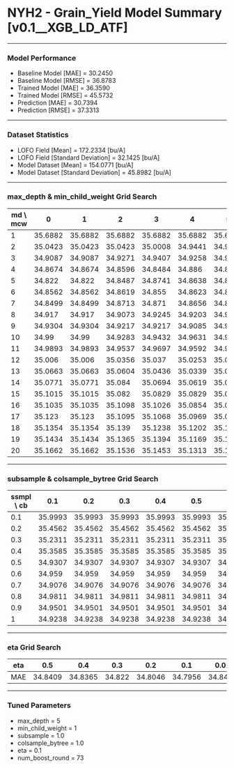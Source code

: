 # NYH2 - Grain_Yield Model Summary [v0.1__XGB_LD_ATF]

***

### Model Performance

- Baseline Model [MAE] = 30.2450
- Baseline Model [RMSE] = 36.8783
- Trained Model [MAE] = 36.3590
- Trained Model [RMSE] = 45.5732
- Prediction [MAE] = 30.7394
- Prediction [RMSE] = 37.3313
***

### Dataset Statistics

- LOFO Field [Mean] = 172.2334 [bu/A]
- LOFO Field [Standard Deviation] = 32.1425 [bu/A]
- Model Dataset [Mean] = 154.0771 [bu/A]
- Model Dataset [Standard Deviation] = 45.8982 [bu/A]
***

### max_depth & min_child_weight Grid Search

|   md \ mcw |       0 |       1 |       2 |       3 |       4 |       5 |       6 |       7 |       8 |       9 |      10 |      11 |      12 |      13 |      14 |      15 |      16 |      17 |      18 |      19 |      20 |
|------------|---------|---------|---------|---------|---------|---------|---------|---------|---------|---------|---------|---------|---------|---------|---------|---------|---------|---------|---------|---------|---------|
|          1 | 35.6882 | 35.6882 | 35.6882 | 35.6882 | 35.6882 | 35.6882 | 35.6882 | 35.6882 | 35.6882 | 35.6192 | 35.6192 | 35.8554 | 35.8554 | 35.8554 | 35.8554 | 35.8554 | 35.8554 | 35.8554 | 35.8554 | 35.8554 | 35.707  |
|          2 | 35.0423 | 35.0423 | 35.0423 | 35.0008 | 34.9441 | 34.9493 | 35.0469 | 35.0194 | 34.9495 | 35.0303 | 35.0168 | 34.9988 | 35.0553 | 35.0011 | 35.0912 | 35.1115 | 35.0768 | 35.1546 | 35.2457 | 35.1753 | 35.1259 |
|          3 | 34.9087 | 34.9087 | 34.9271 | 34.9407 | 34.9258 | 34.9076 | 34.8797 | 34.865  | 34.9091 | 34.9535 | 34.9545 | 34.8999 | 34.9606 | 34.8945 | 34.9498 | 34.9651 | 34.9834 | 34.9844 | 34.9834 | 34.9881 | 34.9467 |
|          4 | 34.8674 | 34.8674 | 34.8596 | 34.8484 | 34.886  | 34.8871 | 34.8647 | 34.8503 | 34.8685 | 34.8826 | 34.8976 | 34.9162 | 34.8702 | 34.8945 | 34.9131 | 34.9475 | 34.9699 | 34.9898 | 34.9376 | 34.9551 | 34.9882 |
|          5 | 34.822  | 34.822  | 34.8487 | 34.8741 | 34.8638 | 34.865  | 34.8828 | 34.8845 | 34.8632 | 34.8479 | 34.8935 | 34.9079 | 34.8679 | 34.8763 | 34.844  | 34.9116 | 34.912  | 34.9483 | 34.9287 | 34.9546 | 34.9561 |
|          6 | 34.8562 | 34.8562 | 34.8619 | 34.855  | 34.8623 | 34.8547 | 34.8888 | 34.8544 | 34.8914 | 34.8584 | 34.88   | 34.8607 | 34.8941 | 34.8728 | 34.8777 | 34.9391 | 34.9525 | 34.9373 | 34.9346 | 34.9358 | 34.9631 |
|          7 | 34.8499 | 34.8499 | 34.8713 | 34.871  | 34.8656 | 34.8793 | 34.8635 | 34.8833 | 34.8488 | 34.8504 | 34.8563 | 34.8626 | 34.9273 | 34.8615 | 34.9044 | 34.9232 | 34.9357 | 34.8951 | 34.9102 | 34.9382 | 34.9232 |
|          8 | 34.917  | 34.917  | 34.9073 | 34.9245 | 34.9203 | 34.9227 | 34.9269 | 34.8608 | 34.859  | 34.8767 | 34.8567 | 34.834  | 34.8701 | 34.8817 | 34.8923 | 34.9152 | 34.9007 | 34.8558 | 34.9137 | 34.8899 | 34.9085 |
|          9 | 34.9304 | 34.9304 | 34.9217 | 34.9217 | 34.9085 | 34.9268 | 34.9318 | 34.9047 | 34.9277 | 34.8839 | 34.9233 | 34.8849 | 34.9242 | 34.8993 | 34.874  | 34.9141 | 34.9477 | 34.9289 | 34.9627 | 34.9592 | 34.9132 |
|         10 | 34.99   | 34.99   | 34.9283 | 34.9432 | 34.9631 | 34.9671 | 34.9628 | 34.948  | 34.916  | 34.9497 | 34.919  | 34.8914 | 34.9284 | 34.8995 | 34.9095 | 34.9175 | 34.9445 | 34.9411 | 34.9043 | 34.9045 | 34.9194 |
|         11 | 34.9893 | 34.9893 | 34.9537 | 34.9697 | 34.9592 | 34.9764 | 34.9671 | 34.9555 | 34.9091 | 34.9471 | 34.9181 | 34.9219 | 34.9078 | 34.9289 | 34.94   | 34.9288 | 34.94   | 34.9041 | 34.9205 | 34.9454 | 34.9384 |
|         12 | 35.006  | 35.006  | 35.0356 | 35.037  | 35.0253 | 35.0109 | 35.0182 | 34.9969 | 34.986  | 34.9775 | 34.9966 | 34.9625 | 34.9536 | 34.9378 | 34.9413 | 34.9377 | 34.9364 | 34.9281 | 34.931  | 34.9387 | 34.9594 |
|         13 | 35.0663 | 35.0663 | 35.0604 | 35.0436 | 35.0339 | 35.015  | 35.0357 | 35.0234 | 35.0232 | 34.9878 | 34.9685 | 34.9817 | 34.9773 | 34.9729 | 34.9251 | 34.9648 | 34.9509 | 34.9437 | 34.9588 | 34.9326 | 34.9543 |
|         14 | 35.0771 | 35.0771 | 35.084  | 35.0694 | 35.0619 | 35.0434 | 35.0688 | 35.0277 | 35.0134 | 35.0061 | 34.97   | 34.9899 | 34.9667 | 34.9877 | 34.9728 | 34.9653 | 34.983  | 34.983  | 34.9446 | 34.9542 | 34.9697 |
|         15 | 35.1015 | 35.1015 | 35.082  | 35.0829 | 35.0829 | 35.0693 | 35.0786 | 35.0637 | 35.0459 | 35.0314 | 35.0177 | 34.9964 | 35.0081 | 34.9968 | 34.9703 | 34.9986 | 34.967  | 35.0021 | 34.9795 | 34.973  | 34.9633 |
|         16 | 35.1035 | 35.1035 | 35.1098 | 35.1026 | 35.0854 | 35.0939 | 35.0923 | 35.0933 | 35.0566 | 35.0471 | 35.0384 | 35.02   | 35.0078 | 35.0199 | 35.0116 | 34.9994 | 34.9998 | 34.9834 | 34.9851 | 34.9796 | 34.9875 |
|         17 | 35.123  | 35.123  | 35.1095 | 35.1068 | 35.0969 | 35.094  | 35.1039 | 35.101  | 35.0685 | 35.065  | 35.0379 | 35.0214 | 35.0187 | 35.0258 | 35.0006 | 35.0187 | 35.0026 | 34.9928 | 34.985  | 34.9636 | 34.9889 |
|         18 | 35.1354 | 35.1354 | 35.139  | 35.1238 | 35.1202 | 35.1163 | 35.1165 | 35.0921 | 35.0863 | 35.0648 | 35.0524 | 35.0416 | 35.0341 | 35.0455 | 35.0198 | 35.0148 | 35.0083 | 35.0087 | 35      | 34.9934 | 34.9916 |
|         19 | 35.1434 | 35.1434 | 35.1365 | 35.1394 | 35.1169 | 35.121  | 35.1168 | 35.1021 | 35.0997 | 35.0826 | 35.0667 | 35.0537 | 35.0645 | 35.0536 | 35.0194 | 35.0337 | 35.0362 | 35.0059 | 34.9984 | 34.9841 | 34.9961 |
|         20 | 35.1662 | 35.1662 | 35.1536 | 35.1453 | 35.1313 | 35.1276 | 35.1214 | 35.1091 | 35.0938 | 35.0803 | 35.0633 | 35.0725 | 35.0378 | 35.0514 | 35.0468 | 35.038  | 35.0374 | 35.0041 | 35.0114 | 34.9854 | 35.0096 |

***

### subsample & colsample_bytree Grid Search

|   ssmpl \ cb |     0.1 |     0.2 |     0.3 |     0.4 |     0.5 |     0.6 |     0.7 |     0.8 |     0.9 |     1.0 |
|--------------|---------|---------|---------|---------|---------|---------|---------|---------|---------|---------|
|          0.1 | 35.9993 | 35.9993 | 35.9993 | 35.9993 | 35.9993 | 35.9993 | 35.9993 | 35.9993 | 35.9993 | 35.794  |
|          0.2 | 35.4562 | 35.4562 | 35.4562 | 35.4562 | 35.4562 | 35.4562 | 35.4562 | 35.4562 | 35.4562 | 35.538  |
|          0.3 | 35.2311 | 35.2311 | 35.2311 | 35.2311 | 35.2311 | 35.2311 | 35.2311 | 35.2311 | 35.2311 | 35.1179 |
|          0.4 | 35.3585 | 35.3585 | 35.3585 | 35.3585 | 35.3585 | 35.3585 | 35.3585 | 35.3585 | 35.3585 | 35.1178 |
|          0.5 | 34.9307 | 34.9307 | 34.9307 | 34.9307 | 34.9307 | 34.9307 | 34.9307 | 34.9307 | 34.9307 | 34.9661 |
|          0.6 | 34.959  | 34.959  | 34.959  | 34.959  | 34.959  | 34.959  | 34.959  | 34.959  | 34.959  | 34.9246 |
|          0.7 | 34.9076 | 34.9076 | 34.9076 | 34.9076 | 34.9076 | 34.9076 | 34.9076 | 34.9076 | 34.9076 | 34.8595 |
|          0.8 | 34.9811 | 34.9811 | 34.9811 | 34.9811 | 34.9811 | 34.9811 | 34.9811 | 34.9811 | 34.9811 | 34.8757 |
|          0.9 | 34.9501 | 34.9501 | 34.9501 | 34.9501 | 34.9501 | 34.9501 | 34.9501 | 34.9501 | 34.9501 | 34.8913 |
|          1   | 34.9238 | 34.9238 | 34.9238 | 34.9238 | 34.9238 | 34.9238 | 34.9238 | 34.9238 | 34.9238 | 34.822  |

***

### eta Grid Search

| eta   |     0.5 |     0.4 |    0.3 |     0.2 |     0.1 |    0.01 |   0.001 |
|-------|---------|---------|--------|---------|---------|---------|---------|
| MAE   | 34.8409 | 34.8365 | 34.822 | 34.8046 | 34.7956 | 34.8459 | 62.4176 |

***

### Tuned Parameters

- max_depth = 5
- min_child_weight = 1
- subsample = 1.0
- colsample_bytree = 1.0
- eta = 0.1
- num_boost_round = 73
